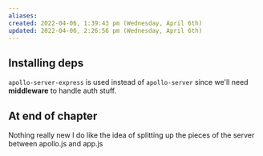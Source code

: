 ```yaml
---
aliases: 
created: 2022-04-06, 1:39:43 pm (Wednesday, April 6th)
updated: 2022-04-06, 2:26:56 pm (Wednesday, April 6th)
---
```

## Installing deps

`apollo-server-express` is used instead of `apollo-server` since we'll need **middleware** to handle auth stuff.

## At end of chapter
Nothing really new
I do like the idea of splitting up the pieces of the server between apollo.js and app.js